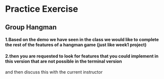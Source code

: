 # Practice Exercise

## Group Hangman

#### 1.Based on the demo we have seen in the class we would like to complete the rest of the features of a hangman game (just like week1 project)

#### 2.then you are requested to look for features that you could implement in this version that are not possible in the terminal version
and then discuss this with the current instructor
